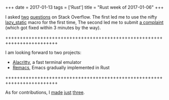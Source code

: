 +++
date = 2017-01-13
tags = ['Rust']
title = "Rust week of 2017-01-06"
+++

I asked [two][] [questions] on Stack Overflow. The first led me to use
the nifty [lazy\_static] macro for the first time, The second led me to
submit [a complaint] (which got fixed within 3 minutes by the way).

++++++++++++++++++++++++++++++++++++++++++++++++++++++++++++++++++++++++

I am looking forward to two projects:

-   [Alacritty], a fast terminal emulator
-   [Remacs], Emacs gradually implemented in Rust

++++++++++++++++++++++++++++++++++++++++++++++++++++++++++++++++++++++++

As for contributions, I [made][] [just][] [three].

  [two]: http://stackoverflow.com/q/41551036/321731
  [questions]: http://stackoverflow.com/q/41614923/321731
  [lazy\_static]: https://docs.rs/lazy_static
  [a complaint]: https://github.com/sfackler/hyper-native-tls/issues/1
  [Alacritty]: http://blog.jwilm.io/announcing-alacritty
  [Remacs]: https://github.com/Wilfred/remacs
  [made]: https://github.com/rust-lang-nursery/lazy-static.rs/pull/57
  [just]: https://github.com/sfackler/hyper-openssl/pull/2
  [three]: https://github.com/hyperium/hyper/pull/997
